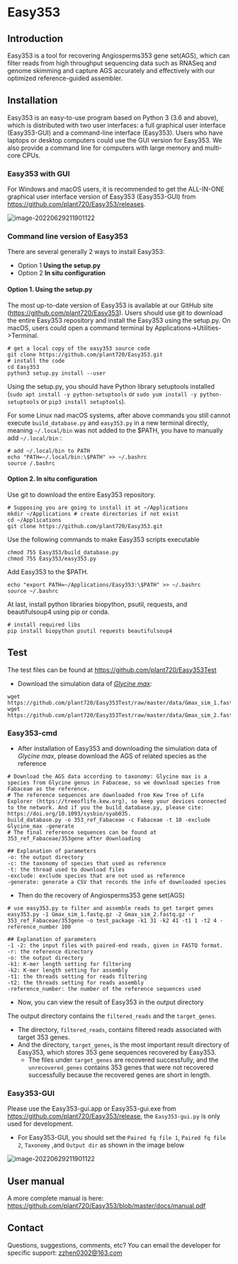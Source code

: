 # Easy353

## Introduction

Easy353 is a tool for recovering Angiosperms353 gene set(AGS), which can filter reads from high throughput sequencing data such as RNASeq and genome skimming and capture AGS accurately and effectively with our optimized reference-guided assembler. 

## Installation

Easy353 is an easy-to-use program based on Python 3 (3.6 and above), which is distributed with two user interfaces: a full graphical user interface (Easy353-GUI) and a command-line interface (Easy353). Users who have laptops or desktop computers could use the GUI version for Easy353. 
We also provide a command line for computers with large memory and multi-core CPUs.

### Easy353 with GUI

For Windows and macOS users, it is recommended to get the ALL-IN-ONE graphical user interface version of Easy353 (Easy353-GUI) from https://github.com/plant720/Easy353/releases.

![image-20220629211901122](https://cdn.jsdelivr.net/gh/plant720/TyporaPic/img/20220629211901.png)

### Command line version of Easy353

There are several generally 2 ways to install Easy353:

* Option 1 **Using the setup.py**
* Option 2 **In situ configuration**

#### Option 1. Using the setup.py

The most up-to-date version of Easy353 is available at our GitHub site (https://github.com/plant720/Easy353). Users should use git to download the entire Easy353 repository and install the Easy353 using the setup.py. On macOS, users could open a command terminal by Applications->Utilities->Terminal.

```shell
# get a local copy of the easy353 source code
git clone https://github.com/plant720/Easy353.git
# install the code 
cd Easy353
python3 setup.py install --user
```

Using the setup.py, you should have Python library setuptools installed (`sudo apt install -y python-setuptools` or `sudo yum install -y python-setuptools` or `pip3 install setuptools`).

For some Linux nad macOS systems, after above commands you still cannot execute `build_database.py` and `easy353.py` in a new terminal directly, meaning `~/.local/bin` was not added to the \$PATH, you have to manually add `~/.local/bin` :

```shell
# add ~/.local/bin to PATH
echo "PATH=~/.local/bin:\$PATH" >> ~/.bashrc
source /.bashrc
```

#### Option 2. In situ configuration

Use git to download the entire Easy353 repository.

```shell
# Supposing you are going to install it at ~/Applications
mkdir ~/Applications # create directories if not exist
cd ~/Applications
git clone https://github.com/plant720/Easy353.git
```

Use the following commands to make Easy353 scripts executable

```shell
chmod 755 Easy353/build_database.py
chmod 755 Easy353/easy353.py
```

Add Easy353 to the $PATH.

```shell
echo "export PATH=~/Applications/Easy353:\$PATH" >> ~/.bashrc
source ~/.bashrc
```

At last, install python libraries biopython, psutil, requests, and beautifulsoup4 using pip or conda.

```shell
# install required libs
pip install biopython psutil requests beautifulsoup4
```

## Test
The test files can be found at https://github.com/plant720/Easy353Test

* Download the simulation data of [*Glycine max*](https://github.com/plant720/Easy353Test/tree/master/data):

```shell
wget https://github.com/plant720/Easy353Test/raw/master/data/Gmax_sim_1.fastq.gz
wget https://github.com/plant720/Easy353Test/raw/master/data/Gmax_sim_2.fastq.gz
```

### Easy353-cmd

* After installation of Easy353 and downloading the simulation data of *Glycine max*, please download the AGS of related species as the reference

```shell
# Download the AGS data according to taxonomy: Glycine max is a species from Glycine genus in Fabaceae, so we download species from Fabaceae as the reference.
# The reference sequences are downloaded from Kew Tree of Life Explorer (https://treeoflife.kew.org), so keep your devices connected to the network. And if you the build_database.py, please cite: https://doi.org/10.1093/sysbio/syab035.
build_database.py -o 353_ref_Fabaceae -c Fabaceae -t 10 -exclude Glycine_max -generate 
# The final reference sequences can be found at 353_ref_Fabaceae/353gene after downloading

## Explanation of parameters
-o: the output directory
-c: the taxonomy of species that used as reference
-t: the thread used to download files
-exclude: exclude species that are not used as reference
-generate: generate a CSV that records the info of downloaded species
```

* Then do the recovery of Angiosperms353 gene set(AGS)

```shell
# use easy353.py to filter and assemble reads to get target genes
easy353.py -1 Gmax_sim_1.fastq.gz -2 Gmax_sim_2.fastq.gz -r 353_ref_Fabaceae/353gene -o test_package -k1 31 -k2 41 -t1 1 -t2 4 -reference_number 100

## Explanation of parameters
-1 -2: the input files with paired-end reads, given in FASTQ format. 
-r: the reference directory
-o: the output directory
-k1: K-mer length setting for filtering
-k2: K-mer length setting for assembly
-t1: the threads setting for reads filtering
-t2: the threads setting for reads assembly
-reference_number: the number of the reference sequences used
```

* Now, you can view the result of Easy353 in the output directory

The output directory contains the `filtered_reads` and the `target_genes`. 

* The directory, `filtered_reads`, contains filtered reads associated with target 353 genes. 
* And the directory, `target_genes`, is the most important result directory of Easy353, which stores 353 gene sequences recovered by Easy353. 
  * The files under `target_genes` are recovered successfully, and the `unrecovered_genes`  contains 353 genes that were not recovered successfully because the recovered genes are short in length.

### Easy353-GUI

Please use the Easy353-gui.app or Easy353-gui.exe from https://github.com/plant720/Easy353/release, the `Easy353-gui.py` is only used for development.

* For Easy353-GUI, you should set the `Paired fq file 1`, `Paired fq file 2`, `Taxonomy` ,and `Output dir` as shown in the image below

![image-20220629211901122](https://cdn.jsdelivr.net/gh/plant720/TyporaPic/img/20220629211901.png)

## User manual

A more complete manual is here: https://github.com/plant720/Easy353/blob/master/docs/manual.pdf

## Contact

Questions, suggestions, comments, etc? You can email the developer for specific support: zzhen0302@163.com
